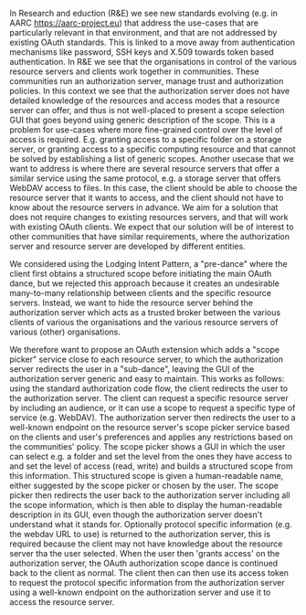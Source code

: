 In Research and eduction (R&E) we see new standards evolving (e.g. in AARC https://aarc-project.eu) that address the use-cases that are particularly relevant in that environment, and that are not addressed by existing OAuth standards. This is linked to a move away from authentication mechanisms like password, SSH keys and X.509 towards token based authentication. In R&E we see that the organisations in control of the various resource servers and clients work together in communities. These communities run an authorization server, manage trust and authorization policies. 
In this context we see that the authorization server does not have detailed knowledge of the resources and access modes that a resource server can offer, and thus is not well-placed to present a scope selection GUI that goes beyond using generic description of the scope. This is a problem for use-cases where more fine-grained control over the level of access is required. E.g. granting access to a specific folder on a storage server, or granting access to a specific computing resource and that cannot be solved by establishing a list of generic scopes.
Another usecase that we want to address is where there are several resource servers that offer a similar service using the same protocol, e.g. a storage server that offers WebDAV access to files. In this case, the client should be able to choose the resource server that it wants to access, and the client should not have to know about the resource servers in advance.
We aim for a solution that does not require changes to existing resources servers, and that will work with existing OAuth clients. We expect that our solution will be of interest to other communities that have similar requirements, where the authorization server and resource server are developed by different entities. 

We considered using the Lodging Intent Pattern, a "pre-dance" where the client first obtains a structured scope before initiating the main OAuth dance, but we rejected this approach because it creates an undesirable many-to-many relationship between clients and the specific resource servers. Instead, we want to hide the resource server behind the authorization server which acts as a trusted broker between the various clients of various the organisations and the various resource servers of various (other) organisations.

We therefore want to propose an OAuth extension which adds a "scope picker" service close to each resource server, to which the authorization server redirects the user in a "sub-dance", leaving the GUI of the authorization server generic and easy to maintain. This works as follows: using the standard authorization code flow, the client redirects the user to the authorization server. The client can request a specific resource server by including an audience, or it can use a scope to request a specific type of service (e.g. WebDAV). The authorization server then redirects the user to a well-known endpoint on the resource server's scope picker service based on the clients and user's preferences and applies any restrictions based on the communities' policy. The scope picker shows a GUI in which the user can select e.g. a folder and set the level from the ones they have access to and set the level of access (read, write) and builds a structured scope from this information. This structured scope is given a human-readable name, either suggested by the scope picker or chosen by the user. The scope picker then redirects the user back to the authorization server including all the scope information, which is then able to display the human-readable description in its GUI, even though the authorization server doesn't understand what it stands for. Optionally protocol specific information (e.g. the webdav URL to use) is returned to the authorization server, this is required because the client may not have knowledge about the resource server tha the user selected. When the user then 'grants access' on the authorization server, the OAuth authorization scope dance is continued back to the client as normal. The client then can then use its access token to request the protocol specific information from the authorization server using a well-known endpoint on the authorization server and use it to access the resource server.

